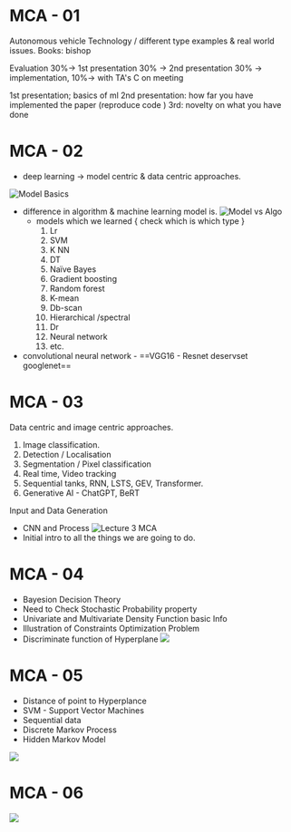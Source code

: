 # MCA - 01
Autonomous vehicle Technology / different type examples & real world issues.
Books: bishop

Evaluation
30%→ 1st presentation
30% →  2nd presentation
30% → implementation,
10%→  with TA's C on meeting 

1st presentation; basics of ml
2nd presentation: how far you have implemented the paper (reproduce code )
3rd: novelty on what you have done

# MCA - 02

- deep learning → model centric & data centric approaches.

![Model Basics](MCA%20Basic.png)
- difference in algorithm & machine learning model is.
	![Model vs Algo](Multimedia%20Content%20Analysis.png)
	- models which we learned { check which is which type }
		1. Lr
		2. SVM
		3. K NN
		4. DT
		5. Naïve Bayes
		6. Gradient boosting
		7. Random forest
		8. K-mean
		9. Db-scan
		10. Hierarchical /spectral
		11. Dr
		12. Neural network
		13. etc.
- convolutional neural network - ==VGG16 - Resnet deservset googlenet==

#  MCA - 03
Data centric and image centric approaches.
1. Image classification.
 2. Detection / Localisation
 3. Segmentation / Pixel classification
 4. Real time, Video tracking
 5. Sequential tanks, RNN, LSTS, GEV, Transformer.
 6. Generative AI - ChatGPT, BeRT

Input and Data Generation
- CNN and Process
![Lecture 3 MCA](Multimedia%20Content%20Analysis%20L3.png)
- Initial intro to all the things we are going to do.

# MCA - 04
- Bayesion Decision Theory
- Need to Check Stochastic Probability property
- Univariate and Multivariate Density Function basic Info
- Illustration of Constraints Optimization Problem
- Discriminate function of Hyperplane
![](Multimedia%20Content%20Analysis%204.png)

# MCA - 05
- Distance of point to Hyperplance
- SVM - Support Vector Machines
- Sequential data
- Discrete Markov Process
- Hidden Markov Model

![](Multimedia%20Content%20Analysis%205.png)
# MCA - 06

![](MCA%20principal%20component%20analysis.png)